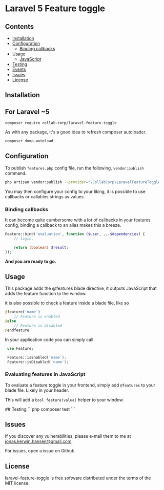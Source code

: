 # Laravel 5 Feature toggle

## Contents

- [Installation](#installation)
- [Configuration](#configuration)
    - [Binding callbacks](#binding_callbacks)
- [Usage](#usage)
    - [JavaScript](#javascript)
- [Testing](#testing)
- [Events](#events)
- [Issues](#issues)
- [License](#license)

<a name="installation" />

## Installation

## For Laravel ~5

    composer require collab-corp/laravel-feature-toggle

As with any package, it's a good idea to refresh composer autoloader.
```bash
composer dump-autoload
```

<a name="configuration"/>

## Configuration

To publish `features.php` config file, run the following, `vendor:publish` command.

```bash
php artisan vendor:publish --provider="\CollabCorp\LaravelFeatureToggle\FeatureToggleServiceProvider"
```

You may then configure your config to your liking, it is possible to use callbacks or callables strings as values.

<a name="binding_callbacks" />

### Binding callbacks
It can become quite cumbersome with a lot of callbacks in your features config,
binding a callback to an alias makes this a breeze.

```php
Feature::bind('evaluation', function ($user, ...$dependencies) {
	// logic.

	return (boolean) $result;
});
```

**And you are ready to go.**

<a name="usage" />

## Usage
This package adds the @features blade directive, it outputs JavaScript that adds the feature function to the window.

it is also possible to check a feature inside a blade file, like so
```php
@feature('name')
	// Feature is enabled
@else
	// Feature is disabled
@endfeature
```

In your application code you can simply call 
```php
 use Feature;

 Feature::isEnabled('name');
 Feature::isDisabled('name');
```

<a name="javascript" />

### Evaluating features in JavaScript

To evaluate a feature toggle in your frontend, simply add ``` @features ``` to your blade file. Likely in your header.

This will add a ``` bool feature(value) ``` helper to your window.

<a name="testing" />
## Testing
```php
composer test
```

<a name="issues" />

## Issues 

If you discover any vulnerabilities, please e-mail them to me at jonas.kerwin.hansen@gmail.com.

For issues, open a issue on Github.

<a name="license" />

## License

laravel-feature-toggle is free software distributed under the terms of the MIT license.
